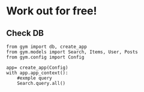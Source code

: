 # Work out for free! 

## Check DB
```
from gym import db, create_app
from gym.models import Search, Items, User, Posts
from gym.config import Config

app= create_app(Config)
with app.app_context():
    #exmple query
    Search.query.all()
```
